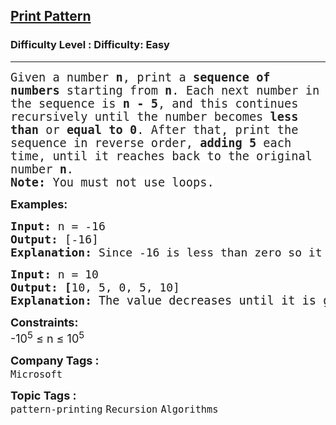 <h2><a href="https://www.geeksforgeeks.org/problems/print-pattern3549/1?page=2&category=Recursion&sortBy=difficulty">Print Pattern</a></h2><h3>Difficulty Level : Difficulty: Easy</h3><hr><div class="problems_problem_content__Xm_eO"><p><span style="font-size: 14pt; font-family: 'andale mono', monospace;"><span style="color: rgba(0, 0, 0, 0.87); background-color: #ffffff;">Given a number <strong>n</strong>, print a <strong>sequence of numbers</strong> starting from <strong>n</strong>. Each next number in the sequence is <strong>n - 5</strong>, and this continues recursively until the number becomes <strong>less than</strong> or <strong>equal to 0</strong>. After that, print the sequence in reverse order, <strong>adding 5</strong> each time, until it reaches back to the original number <strong>n</strong>.<br><strong>Note:</strong> You must not use loops.</span></span></p>
<p><strong><span style="font-size: 18px;">Examples:</span></strong></p>
<pre><span style="font-size: 18px;"><strong>Input:</strong> n = -16
<strong>Output:</strong> [-16]
<strong>Explanation:</strong> Since -16 is less than zero so it will remain same.</span></pre>
<pre><span style="font-size: 18px;"><strong>Input:</strong> n = 10
<strong>Output: [</strong>10, 5, 0, 5, 10]
<strong>Explanation:</strong> </span><span style="font-size: 14pt;">The value decreases until it is greater or equal to 0. After that it increases and stops when it becomes 10 again.</span></pre>
<p><span style="font-size: 18px;"><strong>Constraints:</strong><br>-10<sup>5</sup> ≤ n ≤ 10<sup>5</sup></span></p></div><p><span style=font-size:18px><strong>Company Tags : </strong><br><code>Microsoft</code>&nbsp;<br><p><span style=font-size:18px><strong>Topic Tags : </strong><br><code>pattern-printing</code>&nbsp;<code>Recursion</code>&nbsp;<code>Algorithms</code>&nbsp;